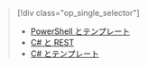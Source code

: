 > [!div class="op_single_selector"]
> * [PowerShell とテンプレート](../articles/iot-hub/iot-hub-rm-template-powershell.md)
> * [C# と REST](../articles/iot-hub/iot-hub-rm-rest.md)
> * [C# とテンプレート](../articles/iot-hub/iot-hub-rm-template.md)
> 
> 

